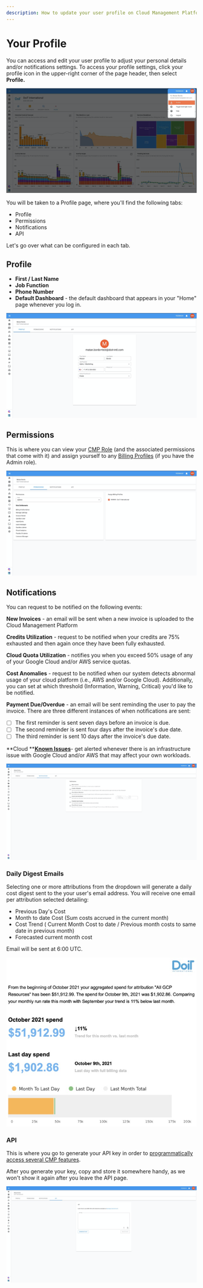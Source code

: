 ```yaml
---
description: How to update your user profile on Cloud Management Platform
---
```


# Your Profile

You can access and edit your user profile to adjust your personal details and/or notifications settings. To access your profile settings, click your profile icon in the upper-right corner of the page header, then select **Profile.**

![A screenshot showing the location of the Profile option](<../.gitbook/assets/image (11) (1).png>)

You will be taken to a Profile page, where you'll find the following tabs:

* Profile
* Permissions
* Notifications
* API

Let's go over what can be configured in each tab.

## Profile

* **First / Last Name**
* **Job Function**
* **Phone Number**
* **Default Dashboard** - the default dashboard that appears in your "Home" page whenever you log in.

![A screenshot of the Profile tab](<../.gitbook/assets/image (7) (1).png>)

## Permissions

This is where you can view your [CMP Role](../user-management/manage-roles.md) (and the associated permissions that come with it) and assign yourself to any [Billing Profiles](../invoices-and-payments/setting-up-a-new-billing-profile.md) (if you have the Admin role).

![A screenshot of the Permissions](<../.gitbook/assets/image (8) (1).png>)

## Notifications

You can request to be notified on the following events:

**New Invoices** - an email will be sent when a new invoice is uploaded to the Cloud Management Platform

**Credits Utilization** - request to be notified when your credits are 75% exhausted and then again once they have been fully exhausted.

**Cloud Quota Utilization** - notifies you when you exceed 50% usage of any of your Google Cloud and/or AWS service quotas.

**Cost Anomalies** - request to be notified when our system detects abnormal usage of your cloud platform (i.e., AWS and/or Google Cloud). Additionally, you can set at which threshold (Information, Warning, Critical) you'd like to be notified.

**Payment Due/Overdue** - an email will be sent reminding the user to pay the invoice. There are three different instances of when notifications are sent:

* [ ] The first reminder is sent seven days before an invoice is due.
* [ ] The second reminder is sent four days after the invoice's due date.
* [ ] The third reminder is sent 10 days after the invoice's due date.

**Cloud **[**Known Issues**](../tickets/cloud-infrastructure-known-issues.md)- get alerted whenever there is an infrastructure issue with Google Cloud and/or AWS that may affect your own workloads.

![A screenshot of the Notifications tab](<../.gitbook/assets/image (9) (1).png>)

### Daily Digest Emails

Selecting one or more attributions from the dropdown will generate a daily cost digest sent to the your user's email address. You will receive one email per attribution selected detailing:

* Previous Day's Cost
* Month to date Cost (Sum costs accrued in the current month)
* Cost Trend ( Current Month Cost to date / Previous month costs to same date in previous month)
* Forecasted current month cost

Email will be sent at 6:00 UTC.

![](<../.gitbook/assets/image (85).png>)

### API

This is where you go to generate your API key in order to [programmatically access several CMP features](../apis/developer-hub.md).

After you generate your key, copy and store it somewhere handy, as we won't show it again after you leave the API page.

![A screenshot of the API tab](<../.gitbook/assets/image (16).png>)
